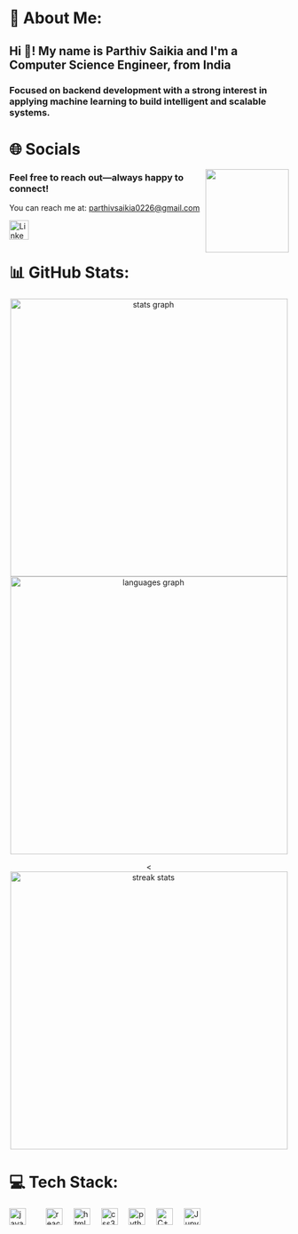 # 💫 About Me:
<h2 align="left">Hi 👋! My name is Parthiv Saikia and I'm a Computer Science Engineer, from India</h2>
<h3>Focused on backend development with a strong interest in applying machine learning to build intelligent and scalable systems.</h3>

# 🌐 Socials

<img align="right" height="150" src="https://media3.giphy.com/media/v1.Y2lkPTc5MGI3NjExbmN1dzVoODFscmQ5OTgwa2d1N3Y3aTd1cnpnNHY1aGp0bndyZDd1diZlcD12MV9pbnRlcm5hbF9naWZfYnlfaWQmY3Q9Zw/78XCFBGOlS6keY1Bil/giphy.gif" />

### Feel free to reach out—always happy to connect!




You can reach me at: [parthivsaikia0226@gmail.com](mailto:parthivsaikia0226@gmail.com)

 
<!-- <div align="left">
  <a href="mailto:parthivsaikia0226@gmail.com" target="_blank">
  <img src="https://img.shields.io/static/v1?message=Gmail&logo=gmail&label=&color=D14836&logoColor=white&labelColor=&style=for-the-badge" height="35" alt="Gmail logo" />
</a> -->

<a href="https://www.linkedin.com/in/parthiv-saikia-a94357220/" target="_blank">
  <img src="https://img.shields.io/static/v1?message=LinkedIn&logo=linkedin&label=&color=0077B5&logoColor=white&labelColor=&style=for-the-badge" height="35" alt="LinkedIn logo" />
</a>

</div>




# 📊 GitHub Stats:




<div align="center">
  <!-- GitHub Stats -->
<img src="https://github-readme-stats.vercel.app/api?username=Parthiv-Saikia&hide_title=false&hide_rank=false&show_icons=true&include_all_commits=true&count_private=true&disable_animations=false&theme=dracula&locale=en&hide_border=false" width="500" alt="stats graph" />

<!-- Top Languages -->
<img src="https://github-readme-stats.vercel.app/api/top-langs?username=Parthiv-Saikia&locale=en&hide_title=false&layout=compact&card_width=400&langs_count=5&theme=dracula&hide_border=false" width="500" alt="languages graph" />

<!-- Streak Stats -->
<<img src="https://streak-stats.demolab.com/?user=Parthiv-Saikia&theme=tokyonight&hide_border=false" width="500" alt="streak stats" />


</div>




# 💻 Tech Stack:

<div align="left">
  <img src="https://cdn.jsdelivr.net/gh/devicons/devicon/icons/javascript/javascript-original.svg" height="30" alt="javascript logo"  />
  <img width="12" />
  <img width="12" />
  <img src="https://cdn.jsdelivr.net/gh/devicons/devicon/icons/react/react-original.svg" height="30" alt="react logo"  />
  <img width="12" />
  <img src="https://cdn.jsdelivr.net/gh/devicons/devicon/icons/html5/html5-original.svg" height="30" alt="html5 logo"  />
  <img width="12" />
  <img src="https://cdn.jsdelivr.net/gh/devicons/devicon/icons/css3/css3-original.svg" height="30" alt="css3 logo"  />
  <img width="12" />
  <img src="https://cdn.jsdelivr.net/gh/devicons/devicon/icons/python/python-original.svg" height="30" alt="python logo"  />
  <img width="12" />
  <img src="https://cdn.jsdelivr.net/gh/devicons/devicon/icons/cplusplus/cplusplus-original.svg" height="30" alt="C++ logo" />
<img width="12" />
<img src="https://cdn.jsdelivr.net/gh/devicons/devicon/icons/jupyter/jupyter-original.svg" height="30" alt="Jupyter Notebook logo" />
</div>




<br clear="both">













###
